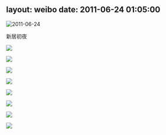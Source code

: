 layout: weibo
date: 2011-06-24 01:05:00
---
<meta name="referrer" content="no-referrer" />

<img src="/images/renren.ico" style="float: left;"/> 2011-06-24

新居初夜

![](https://pt-starimg.didistatic.com/static/starimg/img/spxDYMr0ts1626782530393.jpg)

![](https://pt-starimg.didistatic.com/static/starimg/img/Q9OwsZYcKW1626782542658.jpg)

![](https://pt-starimg.didistatic.com/static/starimg/img/uGwD2pNGw41626782548051.jpg)

![](https://pt-starimg.didistatic.com/static/starimg/img/2BPPohz6kS1626782546943.jpg)

![](https://pt-starimg.didistatic.com/static/starimg/img/wIbydCrSfP1626782547834.jpg)

![](https://pt-starimg.didistatic.com/static/starimg/img/Xrke4P4X6l1626782537630.jpg)

![](https://pt-starimg.didistatic.com/static/starimg/img/F67yJVx0801626789634469.jpg)

![](https://pt-starimg.didistatic.com/static/starimg/img/W1aCaX9J911626789634918.jpg)
